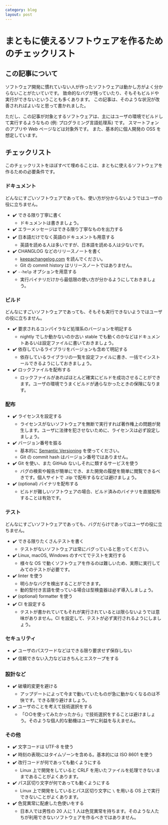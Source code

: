 ```yaml
---
category: blog
layout: post
---
```


# まともに使えるソフトウェアを作るためのチェックリスト

## この記事について

ソフトウェア開発に慣れていない人が作ったソフトウェアは動かし方がよく分からないことがたいていです。
致命的なバグが残っていたり、そもそもビルドや実行ができないということも多くあります。
この記事は、そのような状況が改善されればよいなと思って書かれました。

ただし、この記事が対象とするソフトウェアは、主にはユーザの環境でビルドして実行するようなもの (例: プログラミング言語処理系) です。
スマートフォンのアプリや Web ページなどは対象外です。
また、基本的に個人開発の OSS を想定しています。

## チェックリスト

このチェックリストをほぼすべて埋めることは、まともに使えるソフトウェアを作るための必要条件です。

### ドキュメント

どんなにすごいソフトウェアであっても、使い方が分からないようではユーザの役に立ちません。

-   ✔️ できる限り丁寧に書く
    -   ドキュメントは書きましょう。
-   ✔️ エラーメッセージはできる限り丁寧なものを出力する
-   ✔️ 日本語だけでなく英語のドキュメントも用意する
    -   英語を読める人は多いですが、日本語を読める人は少ないです。
-   ✔️ CHANGLOG などのリリースノートを書く
    -   [keepachangelog.com](https://keepachangelog.com/) を読んでください。
    -   Git の commit history はリリースノートではありません。
-   ✔️ `--help` オプションを用意する
    -   実行バイナリだけから最低限の使い方が分かるようにしておきましょう。

### ビルド

どんなにすごいソフトウェアであっても、そもそも実行できないようではユーザの役に立ちません。

-   ✔️ 要求されるコンパイラなど処理系のバージョンを明記する
    -   nightly でしか動かないのか古い stable でも動くのかなどはドキュメントあるいは設定ファイルに書いておきましょう。
-   ✔️ 依存しているライブラリをバージョンも含めて明記する
    -   依存しているライブラリの一覧を設定ファイルに書き、一括でインストールできるようにしておきましょう。
-   ✔️ ロックファイルを配布する
    -   ロックファイルがあればほとんど確実にビルドを成功させることができます。ユーザの環境でうまくビルドが通らなかったときの保険になります。

### 配布

-   ✔️ ライセンスを設定する
    -   ライセンスがないソフトウェアを無断で実行すれば著作権上の問題が発生します。ユーザに法律を犯させないために、ライセンスは必ず設定しましょう。
-   ✔️ バージョン番号を振る
    -   基本的に [Semantic Versioning](https://semver.org/) を使ってください。
    -   Git の commit hash はバージョン番号ではありません。
-   ✔️ Git を使い、また GitHub ないしそれに類するサービスを使う
    -   バグの検索や報告が簡単にでき、また開発の履歴を簡単に閲覧できるべきです。個人サイトで .zip で配布するなどは避けましょう。
-   ✔️ (optional) バイナリを配布する
    -   ビルドが難しいソフトウェアの場合、ビルド済みのバイナリを直接配布することは有効です。

### テスト

どんなにすごいソフトウェアであっても、バグだらけであってはユーザの役に立ちません。

-   ✔️ できる限りたくさんテストを書く
    -   テストがないソフトウェアは常にバグっていると思ってください。
-   ✔️ Linux, macOS, Windows のすべてでテストを実行する
    -   様々な OS で動くソフトウェアを作るのは難しいため、実際に実行してみてのテストが必要です。
-   ✔️ linter を使う
    -   明らかなバグを検出することができます。
    -   動的型付き言語を使っている場合は型検査器は必ず導入しましょう。
-   ✔️ (optional) formatter を使う
-   ✔️ CI を設定する
    -   テストが書かれていてもそれが実行されているとは限らないようでは意味がありません。CI を設定して、テストが必ず実行されるようにしましょう。

### セキュリティ

-   ✔️ ユーザのパスワードなどはできる限り要求せず保存しない
-   ✔️ 信頼できない入力などはきちんとエスケープをする

### 設計など

-   ✔️ 破壊的変更を避ける
    -   アップデートによって今まで動いていたものが急に動かなくなるのは不快です。できる限り避けましょう。
-   ✔️ ユーザのことを考えて技術選択をする
    -   「○○を使ってみたかったから」で技術選択をすることは避けましょう。そのような個人的な動機はユーザに利益を与えません。

### その他

-   ✔️ 文字コードは UTF-8 を使う
-   ✔️ 時刻の表現にはタイムゾーンを含める。基本的には ISO 8601 を使う
-   ✔️ 改行コードが何であっても動くようにする
    -   Linux 上で開発をしていると CRLF を用いたファイルを処理できないままであることがよくあります。
-   ✔️ パス区切り文字が何であっても動くようにする
    -   Linux 上で開発をしているとパス区切り文字に `\` を用いる OS 上で実行できないことがよくあります。
-   ✔️ 色覚異常に配慮した色使いをする
    -   日本人では男性の 20 人に 1 人は色覚異常を持ちます。そのような人たちが利用できないソフトウェアを作るべきではありません。
